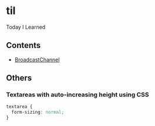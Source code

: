 # til

Today I Learned

## Contents

- [BroadcastChannel](./BroadcastChannel.md)

## Others

### Textareas with auto-increasing height using CSS

```css
textarea {
  form-sizing: normal;
}
```
